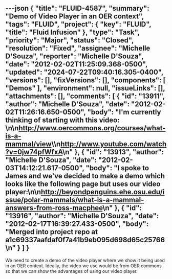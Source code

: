 ---json
{
  "title": "FLUID-4587",
  "summary": "Demo of Video Player in an OER context",
  "tags": "FLUID",
  "project": {
    "key": "FLUID",
    "title": "Fluid Infusion"
  },
  "type": "Task",
  "priority": "Major",
  "status": "Closed",
  "resolution": "Fixed",
  "assignee": "Michelle D'Souza",
  "reporter": "Michelle D'Souza",
  "date": "2012-02-02T11:25:09.368-0500",
  "updated": "2024-07-22T09:40:16.305-0400",
  "versions": [],
  "fixVersions": [],
  "components": [
    "Demos"
  ],
  "environment": null,
  "issueLinks": [],
  "attachments": [],
  "comments": [
    {
      "id": "13911",
      "author": "Michelle D'Souza",
      "date": "2012-02-02T11:26:16.650-0500",
      "body": "I'm currently thinking of starting with this video:&#x20;\n\n<http://www.oercommons.org/courses/what-is-a-mammal/view>\\\n<http://www.youtube.com/watch?v=0jw74pfWfxA>\n"
    },
    {
      "id": "13913",
      "author": "Michelle D'Souza",
      "date": "2012-02-03T14:12:21.617-0500",
      "body": "I spoke to James and we've decided to make a demo which looks like the following page but uses our video player:\n\n<http://beyondpenguins.ehe.osu.edu/issue/polar-mammals/what-is-a-mammal-answers-from-ross-macphee>\n"
    },
    {
      "id": "13916",
      "author": "Michelle D'Souza",
      "date": "2012-02-17T16:39:27.433-0500",
      "body": "Merged into project repo at a1c69337aafdaf0f7a41b9eb095d698d65c25766\n"
    }
  ]
}
---
We need to create a demo of the video player where we show it being used in an OER context. Ideally, the video we use would be from OER commons so that we can show the advantages of using our video player.&#x20;

        